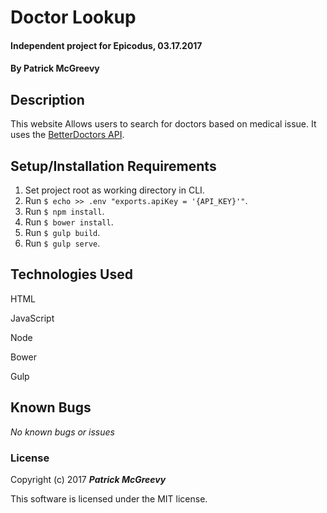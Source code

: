 # Doctor Lookup

#### Independent project for Epicodus, 03.17.2017

#### By Patrick McGreevy

## Description

This website Allows users to search for doctors based on medical issue. It uses the [BetterDoctors API](https://developer.betterdoctor.com/).


## Setup/Installation Requirements
1. Set project root as working directory in CLI.
2. Run `$ echo >> .env "exports.apiKey = '{API_KEY}'"`.
3. Run `$ npm install`.
4. Run `$ bower install`.
5. Run `$ gulp build`.
6. Run `$ gulp serve`.


## Technologies Used

HTML

JavaScript

Node

Bower

Gulp


## Known Bugs

_No known bugs or issues_

### License

Copyright (c) 2017 _**Patrick McGreevy**_

This software is licensed under the MIT license.
